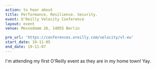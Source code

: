 ```yaml
---
action: to hear about
title: Performance. Resilience. Security.
event: O'Reilly Velocity Conference
layout: event
venue: Messedamm 26, 14055 Berlin

pre_url: 'https://conferences.oreilly.com/velocity/vl-eu'
start_date: 19-11-05
end_date: 19-11-07
---
```


I'm attending my first O'Reilly event as they are in my home town! Yay.
